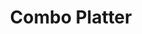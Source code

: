 ---
title: "Combo Platter"
description: "Chicken fingers, jalapeño poppers, onion rings, cheesesticks & fries (served with plum, and garlic sauces)"
price_s: ""
price_l: "15"
weight: "16"
---